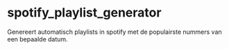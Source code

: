 # spotify_playlist_generator

Genereert automatisch playlists in spotify met de populairste nummers van een bepaalde datum.
